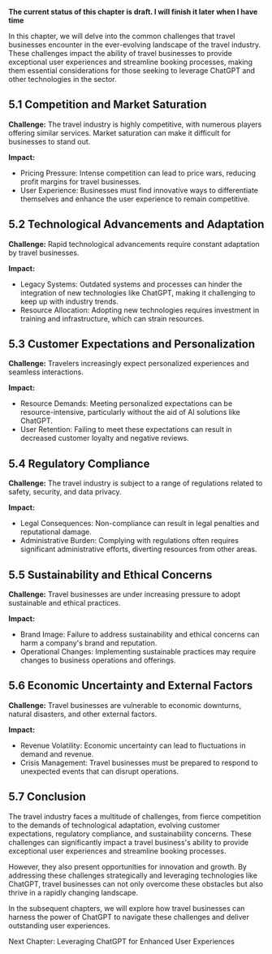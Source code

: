 **The current status of this chapter is draft. I will finish it later when I have time**

In this chapter, we will delve into the common challenges that travel businesses encounter in the ever-evolving landscape of the travel industry. These challenges impact the ability of travel businesses to provide exceptional user experiences and streamline booking processes, making them essential considerations for those seeking to leverage ChatGPT and other technologies in the sector.

5.1 Competition and Market Saturation
-------------------------------------

**Challenge:** The travel industry is highly competitive, with numerous players offering similar services. Market saturation can make it difficult for businesses to stand out.

**Impact:**

* Pricing Pressure: Intense competition can lead to price wars, reducing profit margins for travel businesses.
* User Experience: Businesses must find innovative ways to differentiate themselves and enhance the user experience to remain competitive.

5.2 Technological Advancements and Adaptation
---------------------------------------------

**Challenge:** Rapid technological advancements require constant adaptation by travel businesses.

**Impact:**

* Legacy Systems: Outdated systems and processes can hinder the integration of new technologies like ChatGPT, making it challenging to keep up with industry trends.
* Resource Allocation: Adopting new technologies requires investment in training and infrastructure, which can strain resources.

5.3 Customer Expectations and Personalization
---------------------------------------------

**Challenge:** Travelers increasingly expect personalized experiences and seamless interactions.

**Impact:**

* Resource Demands: Meeting personalized expectations can be resource-intensive, particularly without the aid of AI solutions like ChatGPT.
* User Retention: Failing to meet these expectations can result in decreased customer loyalty and negative reviews.

5.4 Regulatory Compliance
-------------------------

**Challenge:** The travel industry is subject to a range of regulations related to safety, security, and data privacy.

**Impact:**

* Legal Consequences: Non-compliance can result in legal penalties and reputational damage.
* Administrative Burden: Complying with regulations often requires significant administrative efforts, diverting resources from other areas.

5.5 Sustainability and Ethical Concerns
---------------------------------------

**Challenge:** Travel businesses are under increasing pressure to adopt sustainable and ethical practices.

**Impact:**

* Brand Image: Failure to address sustainability and ethical concerns can harm a company's brand and reputation.
* Operational Changes: Implementing sustainable practices may require changes to business operations and offerings.

5.6 Economic Uncertainty and External Factors
---------------------------------------------

**Challenge:** Travel businesses are vulnerable to economic downturns, natural disasters, and other external factors.

**Impact:**

* Revenue Volatility: Economic uncertainty can lead to fluctuations in demand and revenue.
* Crisis Management: Travel businesses must be prepared to respond to unexpected events that can disrupt operations.

5.7 Conclusion
--------------

The travel industry faces a multitude of challenges, from fierce competition to the demands of technological adaptation, evolving customer expectations, regulatory compliance, and sustainability concerns. These challenges can significantly impact a travel business's ability to provide exceptional user experiences and streamline booking processes.

However, they also present opportunities for innovation and growth. By addressing these challenges strategically and leveraging technologies like ChatGPT, travel businesses can not only overcome these obstacles but also thrive in a rapidly changing landscape.

In the subsequent chapters, we will explore how travel businesses can harness the power of ChatGPT to navigate these challenges and deliver outstanding user experiences.

Next Chapter: Leveraging ChatGPT for Enhanced User Experiences
